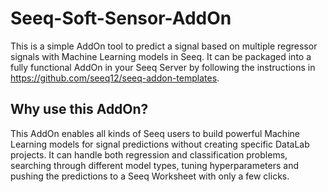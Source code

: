 # Seeq-Soft-Sensor-AddOn
This is a simple AddOn tool to predict a signal based on multiple regressor signals with Machine Learning models in Seeq. It can be packaged into a fully functional AddOn in your Seeq Server by following the instructions in https://github.com/seeq12/seeq-addon-templates. 

## Why use this AddOn?
This AddOn enables all kinds of Seeq users to build powerful Machine Learning models for signal predictions without creating specific DataLab projects. It can handle both regression and classification problems, searching through different model types, tuning hyperparameters and pushing the predictions to a Seeq Worksheet with only a few clicks. 


